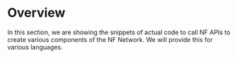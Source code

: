 
# Overview
In this section, we are showing the snippets of actual code to call NF APIs to create various components of the NF Network.
We will provide this for various languages.
